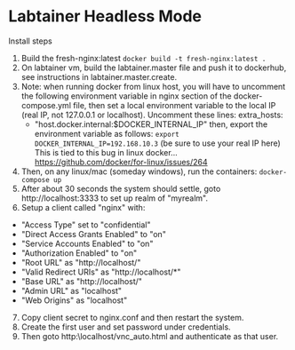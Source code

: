 Labtainer Headless Mode
==================================

Install steps

1. Build the fresh-nginx:latest
`docker build -t fresh-nginx:latest .`
2. On labtainer vm, build the labtainer.master file and push it to dockerhub, see instructions in labtainer.master.create.
3. Note: when running docker from linux host, you will have to uncomment the following environment variable in nginx section of the docker-compose.yml file, then set a local environment variable to the local IP (real IP, not 127.0.0.1 or localhost).
  Uncomment these lines:
    extra_hosts:
     - "host.docker.internal:$DOCKER_INTERNAL_IP"
then, export the environment variable as follows:
`export DOCKER_INTERNAL_IP=192.168.10.3` (be sure to use your real IP here)
This is tied to this bug in linux docker... https://github.com/docker/for-linux/issues/264
4. Then, on any linux/mac (someday windows), run the containers: `docker-compose up`
5. After about 30 seconds the system should settle, goto http://localhost:3333 to set up realm of "myrealm". 
6. Setup a client called "nginx" with:
* "Access Type" set to "confidential"
* "Direct Access Grants Enabled" to "on"
* "Service Accounts Enabled" to "on"
* "Authorization Enabled" to "on"
* "Root URL" as "http://localhost/"
* "Valid Redirect URIs" as "http://localhost/*"
* "Base URL" as "http://localhost/"
* "Admin URL" as "localhost"
* "Web Origins" as "localhost"
7. Copy client secret to nginx.conf and then restart the system.
8. Create the first user and set password under credentials.
9. Then goto http:\\localhost/vnc_auto.html and authenticate as that user.

